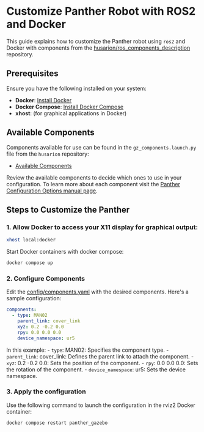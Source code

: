 # Customize Panther Robot with ROS2 and Docker

This guide explains how to customize the Panther robot using `ros2` and Docker with components from the [husarion/ros_components_description](https://github.com/husarion/ros_components_description) repository. 

## Prerequisites

Ensure you have the following installed on your system:

- **Docker**: [Install Docker](https://docs.docker.com/get-docker/)
- **Docker Compose**: [Install Docker Compose](https://docs.docker.com/compose/install/)
- **xhost**: (for graphical applications in Docker)

## Available Components

Components available for use can be found in the `gz_components.launch.py` file from the `husarion` repository:

- [Available Components](https://github.com/husarion/ros_components_description/blob/ros2/launch/gz_components.launch.py#L66)

Review the available components to decide which ones to use in your configuration. To learn more about each component visit the [Panther Configuration Options manual page](https://husarion.com/manuals/panther/panther-options/). 

## Steps to Customize the Panther

### 1. Allow Docker to access your X11 display for graphical output:

```bash
xhost local:docker
```

Start Docker containers with docker compose:

```bash
docker compose up
```

### 2. Configure Components

Edit the [config/components.yaml](config/components.yaml) with the desired components. Here's a sample configuration:

```yaml
components:
  - type: MAN02
    parent_link: cover_link
    xyz: 0.2 -0.2 0.0
    rpy: 0.0 0.0 0.0
    device_namespace: ur5
```

In this example:
    - `type`: MAN02: Specifies the component type.
    - `parent_link`: cover_link: Defines the parent link to attach the component.
    - `xyz`: 0.2 -0.2 0.0: Sets the position of the component.
    - `rpy`: 0.0 0.0 0.0: Sets the rotation of the component.
    - `device_namespace`: ur5: Sets the device namespace.

### 3. Apply the configuration

Use the following command to launch the configuration in the rviz2 Docker container:

```bash
docker compose restart panther_gazebo
```

<!-- ```bash
docker compose exec rviz2 bash -c "source install/setup.bash && ros2 launch /ros2_ws/src/panther_ros/panther_description/launch/overwrite_robot_description.launch.py components_config_path:=/config/components.yaml"
``` -->
